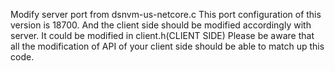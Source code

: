 Modify server port from dsnvm-us-netcore.c
This port configuration of this version is 18700.
And the client side should be modified accordingly with server.
It could be modified in client.h(CLIENT SIDE)
Please be aware that all the modification of API of your client side should be able to match up this code.
